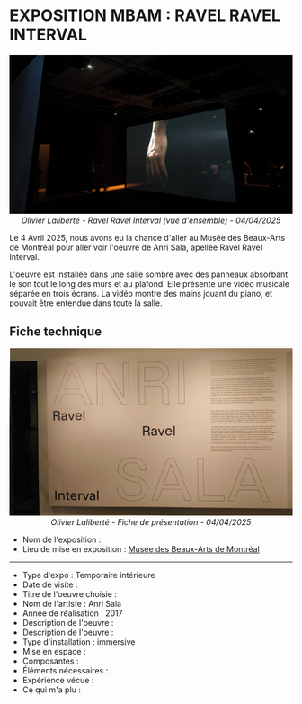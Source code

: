 # EXPOSITION MBAM : RAVEL RAVEL INTERVAL

<p align="center">
  <img src="./images/installation_vue_ensemble_suite.jpg" width="800px"><br>
  <i>Olivier Laliberté - Ravel Ravel Interval (vue d'ensemble) - 04/04/2025</i>
</p>

Le 4 Avril 2025, nous avons eu la chance d'aller au Musée des Beaux-Arts de Montréal pour aller voir l'oeuvre de Anri Sala, apellée Ravel Ravel Interval. <br> 

L'oeuvre est installée dans une salle sombre avec des panneaux absorbant le son tout le long des murs et au plafond. Elle présente une vidéo musicale séparée en trois écrans. La vidéo montre des mains jouant du piano, et pouvait être entendue dans toute la salle. 

## Fiche technique

<p align="center">
  <img src="./images/affiche_presentation.jpg" width="800px"><br>
  <i>Olivier Laliberté - Fiche de présentation - 04/04/2025</i>
</p>

- Nom de l'exposition : 
- Lieu de mise en exposition : [Musée des Beaux-Arts de Montréal](https://www.mbam.qc.ca/en/)
<hr>

- Type d'expo : Temporaire intérieure
- Date de visite :
- Titre de l'oeuvre choisie :
- Nom de l'artiste : Anri Sala
- Année de réalisation : 2017
- Description de l'oeuvre :
- Description de l'oeuvre :
- Type d'installation : immersive
- Mise en espace :
- Composantes :
- Éléments nécessaires :
- Expérience vécue :
- Ce qui m'a plu :
